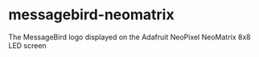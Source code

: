 # messagebird-neomatrix
The MessageBird logo displayed on the Adafruit NeoPixel NeoMatrix 8x8 LED screen
